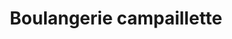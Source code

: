 ---
title: "Boulangerie campaillette"
url: /bessancourt/boulangerie-campaillette/
shop: boulangerie
---
